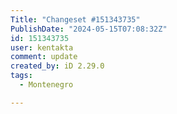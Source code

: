 ```yaml
---
Title: "Changeset #151343735"
PublishDate: "2024-05-15T07:08:32Z"
id: 151343735
user: kentakta
comment: update
created_by: iD 2.29.0
tags:
  - Montenegro

---
```

